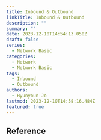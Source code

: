 ```yaml
---
title: Inbound & Outbound
linkTitle: Inbound & Outbound
description: ""
summary: ""
date: 2023-12-10T14:54:13.050Z
draft: false
series:
  - Network Basic
categories:
  - Network
  - Network Basic
tags:
  - Inbound
  - Outbound
authors:
  - Hyunyoun Jo
lastmod: 2023-12-10T14:58:16.484Z
featured: true
---
```


## Reference
